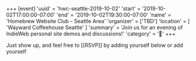 +++
[event]
'uuid' = 'hwc-seattle-2019-10-02'
'start' = '2019-10-02T17:00:00-07:00'
'end' = '2019-10-02T19:30:00-07:00'
'name' = 'Homebrew Website Club - Seattle Area'
'organizer' = ['TBD']
'location' = [ 'Wayward Coffeehouse Seattle' ]
'summary' = 'Join us for an evening of IndieWeb personal site demos and discussions!'
'category' = '🌲'
+++

Just show up, and feel free to [[RSVP]] by adding yourself below or add yourself <!--on the [https://dougbeal.com/2019/09/08/homebrew-website-club-seattle-september-18/ indie event] -->
